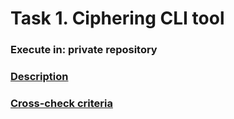 # Task 1. Ciphering CLI tool
### Execute in: private repository
### [Description](https://github.com/rolling-scopes-school/basic-nodejs-course/blob/master/descriptions/ciphering-cli-tool.md)
### [Cross-check criteria](https://github.com/rolling-scopes-school/basic-nodejs-course/blob/master/cross-check/ciphering-cli-tool.md)
